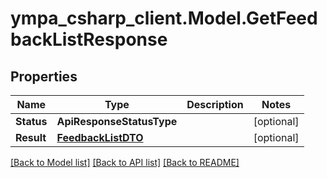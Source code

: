 # ympa_csharp_client.Model.GetFeedbackListResponse

## Properties

Name | Type | Description | Notes
------------ | ------------- | ------------- | -------------
**Status** | **ApiResponseStatusType** |  | [optional] 
**Result** | [**FeedbackListDTO**](FeedbackListDTO.md) |  | [optional] 

[[Back to Model list]](../README.md#documentation-for-models) [[Back to API list]](../README.md#documentation-for-api-endpoints) [[Back to README]](../README.md)


